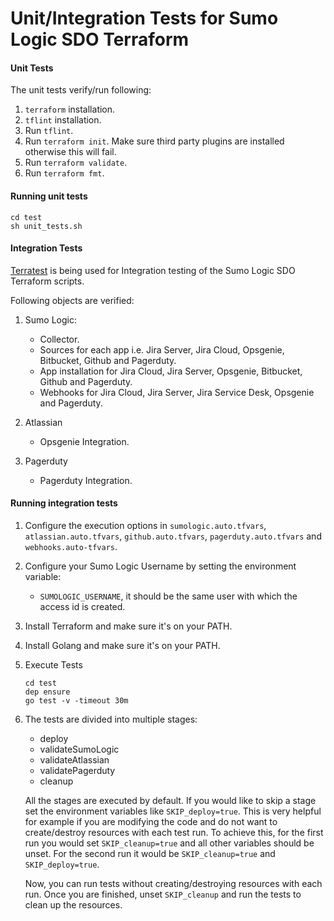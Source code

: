 # Unit/Integration Tests for Sumo Logic SDO Terraform

#### Unit Tests

The unit tests verify/run following:
1. `terraform` installation.
2. `tflint` installation.
3. Run `tflint`.
4. Run `terraform init`. Make sure third party plugins are installed otherwise this will fail.
5. Run `terraform validate`.
6. Run `terraform fmt`.

#### Running unit tests

```shell
cd test
sh unit_tests.sh
```

#### Integration Tests

[Terratest](https://terratest.gruntwork.io/) is being used for Integration testing of the Sumo Logic SDO Terraform scripts.

Following objects are verified:

1. Sumo Logic:

    * Collector.
    * Sources for each app i.e. Jira Server, Jira Cloud, Opsgenie, Bitbucket, Github and Pagerduty.
    * App installation for Jira Cloud, Jira Server, Opsgenie, Bitbucket, Github and Pagerduty.
    * Webhooks for Jira Cloud, Jira Server, Jira Service Desk, Opsgenie and Pagerduty.

2. Atlassian

    * Opsgenie Integration.

3. Pagerduty

    * Pagerduty Integration.


#### Running integration tests


1. Configure the execution options in `sumologic.auto.tfvars`, `atlassian.auto.tfvars`, `github.auto.tfvars`, `pagerduty.auto.tfvars` and `webhooks.auto-tfvars`.
2. Configure your Sumo Logic Username by setting the environment variable:

    * `SUMOLOGIC_USERNAME`, it should be the same user with which the access id is created.

3. Install Terraform and make sure it's on your PATH.
4. Install Golang and make sure it's on your PATH.
5. Execute Tests

    ```shell
    cd test
    dep ensure
    go test -v -timeout 30m
    ```
6. The tests are divided into multiple stages:

    * deploy
    * validateSumoLogic
    * validateAtlassian
    * validatePagerduty
    * cleanup

    All the stages are executed by default. If you would like to skip a stage set the environment variables like `SKIP_deploy=true`.
    This is very helpful for example if you are modifying the code and do not want to create/destroy resources with each test run.
    To achieve this, for the first run you would set `SKIP_cleanup=true` and all other variables should be unset.
    For the second run it would be `SKIP_cleanup=true` and `SKIP_deploy=true`.

    Now, you can run tests without creating/destroying resources with each run. Once you are finished, unset `SKIP_cleanup` and run the tests to clean up the resources.
